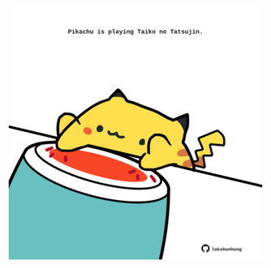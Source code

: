 <!-- built at 03/09/2024, 07:00:48 UTC -->
<p align="center">
  <img width="500" height="500" src="./ReadmeImage.svg">
</p>
